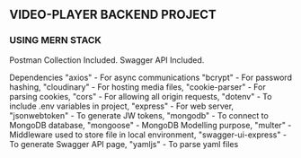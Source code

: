 ## VIDEO-PLAYER BACKEND PROJECT
### USING MERN STACK

Postman Collection Included.
Swagger API Included.

Dependencies 
"axios" - For async communications
"bcrypt" - For password hashing,
"cloudinary" - For hosting media files,
"cookie-parser" - For parsing cookies,
"cors" - For allowing all origin requests,
"dotenv" - To include .env variables in project,
"express" - For web server,
"jsonwebtoken" - To generate JW tokens,
"mongodb" - To connect to MongoDB database,
"mongoose" - MongoDB Modelling purpose,
"multer" - Middleware used to store file in local environment,
"swagger-ui-express" - To generate Swagger API page,
"yamljs" - To parse yaml files
